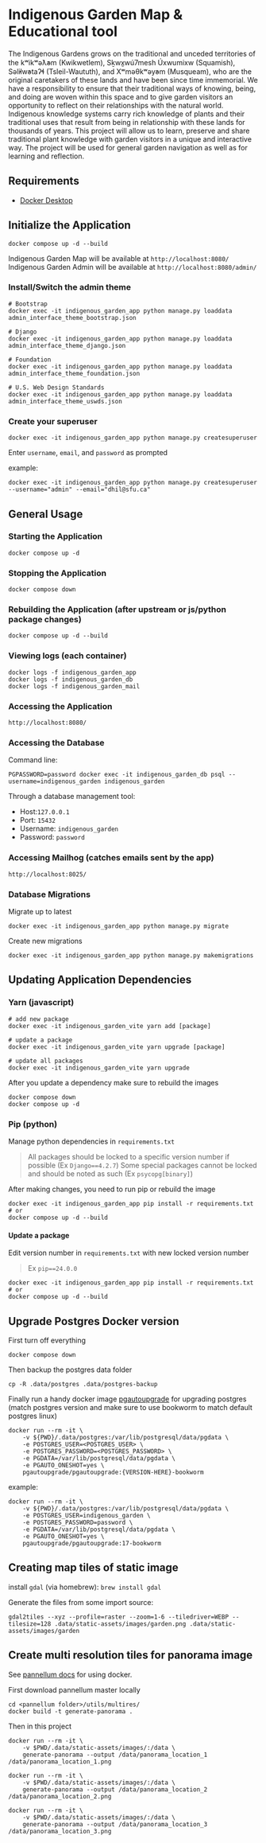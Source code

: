 # Indigenous Garden Map & Educational tool

The Indigenous Gardens grows on the traditional and unceded territories of the kʷikʷəƛ̓əm (Kwikwetlem), Sḵwx̱wú7mesh Úxwumixw (Squamish), Səl̓ilw̓ətaʔɬ (Tsleil-Waututh), and Xʷməθkʷəy̓əm (Musqueam), who are the original caretakers of these lands and have been since time immemorial. We have a responsibility to ensure that their traditional ways of knowing, being, and doing are woven within this space and to give garden visitors an opportunity to reflect on their relationships with the natural world. Indigenous knowledge systems carry rich knowledge of plants and their traditional uses that result from being in relationship with these lands for thousands of years. This project will allow us to learn, preserve and share traditional plant knowledge with garden visitors in a unique and interactive way. The project will be used for general garden navigation as well as for learning and reflection.


## Requirements

- [Docker Desktop](https://www.docker.com/products/docker-desktop/)

## Initialize the Application

    docker compose up -d --build

Indigenous Garden Map will be available at `http://localhost:8080/`
Indigenous Garden Admin will be available at `http://localhost:8080/admin/`

### Install/Switch the admin theme

    # Bootstrap
    docker exec -it indigenous_garden_app python manage.py loaddata admin_interface_theme_bootstrap.json

    # Django
    docker exec -it indigenous_garden_app python manage.py loaddata  admin_interface_theme_django.json

    # Foundation
    docker exec -it indigenous_garden_app python manage.py loaddata  admin_interface_theme_foundation.json

    # U.S. Web Design Standards
    docker exec -it indigenous_garden_app python manage.py loaddata  admin_interface_theme_uswds.json

### Create your superuser

    docker exec -it indigenous_garden_app python manage.py createsuperuser

Enter `username`, `email`, and `password` as prompted

example:

    docker exec -it indigenous_garden_app python manage.py createsuperuser --username="admin" --email="dhil@sfu.ca"

## General Usage

### Starting the Application

    docker compose up -d

### Stopping the Application

    docker compose down

### Rebuilding the Application (after upstream or js/python package changes)

    docker compose up -d --build

### Viewing logs (each container)

    docker logs -f indigenous_garden_app
    docker logs -f indigenous_garden_db
    docker logs -f indigenous_garden_mail

### Accessing the Application

    http://localhost:8080/

### Accessing the Database

Command line:

    PGPASSWORD=password docker exec -it indigenous_garden_db psql --username=indigenous_garden indigenous_garden

Through a database management tool:
- Host:`127.0.0.1`
- Port: `15432`
- Username: `indigenous_garden`
- Password: `password`

### Accessing Mailhog (catches emails sent by the app)

    http://localhost:8025/

### Database Migrations

Migrate up to latest

    docker exec -it indigenous_garden_app python manage.py migrate

Create new migrations

    docker exec -it indigenous_garden_app python manage.py makemigrations

## Updating Application Dependencies

### Yarn (javascript)

    # add new package
    docker exec -it indigenous_garden_vite yarn add [package]

    # update a package
    docker exec -it indigenous_garden_vite yarn upgrade [package]

    # update all packages
    docker exec -it indigenous_garden_vite yarn upgrade

After you update a dependency make sure to rebuild the images

    docker compose down
    docker compose up -d

### Pip (python)

Manage python dependencies in `requirements.txt`
>All packages should be locked to a specific version number if possible (Ex `Django==4.2.7`)
>Some special packages cannot be locked and should be noted as such (Ex `psycopg[binary]`)

After making changes, you need to run pip or rebuild the image

    docker exec -it indigenous_garden_app pip install -r requirements.txt
    # or
    docker compose up -d --build

#### Update a package

Edit version number in `requirements.txt` with new locked version number
>Ex `pip==24.0.0`

    docker exec -it indigenous_garden_app pip install -r requirements.txt
    # or
    docker compose up -d --build

## Upgrade Postgres Docker version

First turn off everything

    docker compose down

Then backup the postgres data folder

    cp -R .data/postgres .data/postgres-backup

Finally run a handy docker image [pgautoupgrade](https://github.com/pgautoupgrade/docker-pgautoupgrade) for upgrading postgres (match postgres version and make sure to use bookworm to match default postgres linux)

    docker run --rm -it \
        -v ${PWD}/.data/postgres:/var/lib/postgresql/data/pgdata \
        -e POSTGRES_USER=<POSTGRES_USER> \
        -e POSTGRES_PASSWORD=<POSTGRES_PASSWORD> \
        -e PGDATA=/var/lib/postgresql/data/pgdata \
        -e PGAUTO_ONESHOT=yes \
        pgautoupgrade/pgautoupgrade:{VERSION-HERE}-bookworm

example:

    docker run --rm -it \
        -v ${PWD}/.data/postgres:/var/lib/postgresql/data/pgdata \
        -e POSTGRES_USER=indigenous_garden \
        -e POSTGRES_PASSWORD=password \
        -e PGDATA=/var/lib/postgresql/data/pgdata \
        -e PGAUTO_ONESHOT=yes \
        pgautoupgrade/pgautoupgrade:17-bookworm

## Creating map tiles of static image

install `gdal` (via homebrew): `brew install gdal`

Generate the files from some import source:

```shell
gdal2tiles --xyz --profile=raster --zoom=1-6 --tiledriver=WEBP --tilesize=128 .data/static-assets/images/garden.png .data/static-assets/images/garden
```

## Create multi resolution tiles for panorama image

See [pannellum docs](https://github.com/mpetroff/pannellum/tree/master/utils/multires) for using docker.

First download pannellum master locally

```shell
cd <pannellum folder>/utils/multires/
docker build -t generate-panorama .
```

Then in this project

    docker run --rm -it \
        -v $PWD/.data/static-assets/images/:/data \
        generate-panorama --output /data/panorama_location_1 /data/panorama_location_1.png

    docker run --rm -it \
        -v $PWD/.data/static-assets/images/:/data \
        generate-panorama --output /data/panorama_location_2 /data/panorama_location_2.png

    docker run --rm -it \
        -v $PWD/.data/static-assets/images/:/data \
        generate-panorama --output /data/panorama_location_3 /data/panorama_location_3.png
